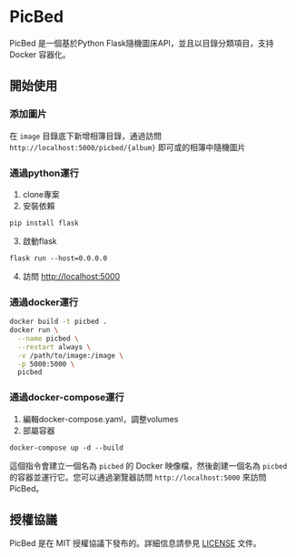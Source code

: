 # PicBed
PicBed 是一個基於Python Flask隨機圖床API，並且以目錄分類項目，支持 Docker 容器化。

## 開始使用
### 添加圖片
在 `image` 目錄底下新增相簿目錄，通過訪問 `http://localhost:5000/picbed/{album}` 即可或的相簿中隨機圖片
### 通過python運行
1. clone專案
2. 安裝依賴
```
pip install flask
```
3. 啟動flask
```
flask run --host=0.0.0.0
```
4. 訪問 [http://localhost:5000](http://localhost:5000)

### 通過docker運行
```bash
docker build -t picbed .
docker run \
  --name picbed \
  --restart always \
  -v /path/to/image:/image \
  -p 5000:5000 \
  picbed
```

### 通過docker-compose運行
1. 編輯docker-compose.yaml，調整volumes
2. 部屬容器
```
docker-compose up -d --build
```

這個指令會建立一個名為 `picbed` 的 Docker 映像檔，然後創建一個名為 `picbed` 的容器並運行它。您可以通過瀏覽器訪問 `http://localhost:5000` 來訪問 PicBed。

## 授權協議

PicBed 是在 MIT 授權協議下發布的。詳細信息請參見 [LICENSE](LICENSE) 文件。

